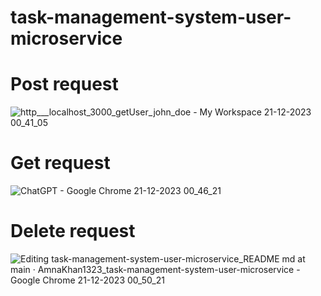 # task-management-system-user-microservice

# Post request

![http___localhost_3000_getUser_john_doe - My Workspace 21-12-2023 00_41_05](https://github.com/AmnaKhan1323/task-management-system-user-microservice/assets/92085936/8d7704c8-dc7c-4efd-bdb3-43858c108da4)

# Get request

![ChatGPT - Google Chrome 21-12-2023 00_46_21](https://github.com/AmnaKhan1323/task-management-system-user-microservice/assets/92085936/6ab76af6-4b50-4a1a-a5c5-5898c39e4263)

# Delete request 

![Editing task-management-system-user-microservice_README md at main · AmnaKhan1323_task-management-system-user-microservice - Google Chrome 21-12-2023 00_50_21](https://github.com/AmnaKhan1323/task-management-system-user-microservice/assets/92085936/353efa9d-50ae-402e-ba59-a276ff5b95eb)
